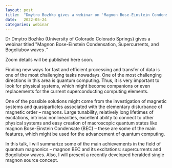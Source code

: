 ```yaml
---
layout: post
title:  "Dmytro Bozhko gives a webinar on 'Magnon Bose-Einstein Condensation, Supercurrents, and Bogoliubov waves' at 4pm UK time"
date:   2022-05-24
categories: webinar
---
```

Dr Dmytro Bozhko (University of Colorado Colorado Springs) gives a webinar titled "Magnon Bose-Einstein Condensation, Supercurrents, and Bogoliubov waves
."

Zoom details will be published here soon.

Finding new ways for fast and efficient processing and transfer of data is one of the most challenging tasks nowadays. One of the most challenging directions in this area is quantum computing. Thus, it is very important to look for physical systems, which might become companions or even replacements for the current superconducting computing elements.


One of the possible solutions might come from the investigation of magnetic systems and quasiparticles associated with the elementary disturbance of magnetic order – magnons. Large tunability, relatively long lifetimes of excitations, intrinsic nonlinearities, excellent ability to connect to other physical systems and easy creation of macroscopic quantum states like magnon Bose-Einstein Condensate (BEC) – these are some of the main features, which might be used for the advancement of quantum computing.


In this talk, I will summarize some of the main achievements in the field of quantum magnonics – magnon BEC and its excitations: supercurrents and Bogoliubov waves. Also, I will present a recently developed heralded single magnon source concept.
